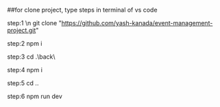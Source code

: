 ##for clone project, type steps in terminal of vs code 

step:1 \n
git clone "https://github.com/yash-kanada/event-management-project.git"

step:2
npm i

step:3
cd .\back\

step:4 
npm i

step:5
cd ..

step:6
npm run dev

